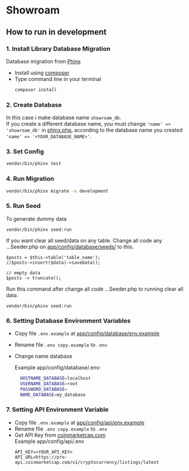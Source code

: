 # Showroam

## How to run in development

### 1. Install Library Database Migration  
  Database migration from [Phinx](https://book.cakephp.org/phinx/0/en/index.html)  
  - Install using [composer](https://getcomposer.org/download/)
  - Type command line in your terminal
    ```sh
    composer install
    ```

### 2. Create Database
  In this case i make database name `showroam_db`.  
  If you create a different database name, you must change `'name' => 'showroam_db'` in [phinx.php](./phinx/php), according to the database name you created `'name' => '<YOUR_DATABASE_NAME>'`.

### 3. Set Config
  ```sh
  vendor/bin/phinx test
  ```

### 4. Run Migration
  ```sh
  vendor/bin/phinx migrate -e development
  ```

### 5. Run Seed  
  To generate dummy data

  ```
  vendor/bin/phinx seed:run
  ```

  If you want clear all seed/data on any table. Change all code any ...Seeder.php on [app/config/database/seeds/](app/config/database/seeds/) to this.
  ```
  $posts = $this->table('table_name');
  //$posts->insert($data)->saveData();

  // empty data
  $posts -> truncate();
  ```

  Run this command after change all code ...Seeder.php to running clear all data.
  ```
  vendor/bin/phinx seed:run
  ```

### 6. Setting Database Environment Variables
- Copy file `.env.example` at [app/config/database/env.example]((app/config/database/.env.example))
- Rename file `.env copy.example` to `.env`  
- Change name database  
  
   Example app/config/database/.env:
   ```sh
     HOSTNAME_DATABASE=localhost
     USERNAME_DATABASE=root
     PASSWORD_DATABASE=
     NAME_DATABASE=my_database
   ```

### 7. Setting API Environment Variable
- Copy file `.env.example` at [app/config/api/env.example]((app/config/api/env.example))
- Rename file `.env copy.example` to `.env`
- Get API Key from [coinmarketcap.com](https://coinmarketcap.com/api/pricing/)  
  Example app/config/api/.env
  ```
  API_KEY=<YOUR_API_KEY>
  API_URL=https://pro-api.coinmarketcap.com/v1/cryptocurrency/listings/latest
  ```
